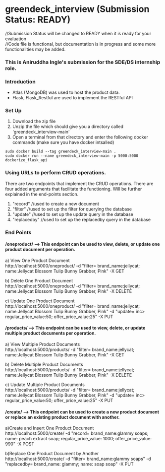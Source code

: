 # greendeck_interview (Submission Status: READY)
//Submission Status will be changed to READY when it is ready for your evaluation  
//Code file is functional, but documentation is in progress and some more functionalities may be added.  
### This is Aniruddha Ingle's submission for the SDE/DS internship role.  

### Introduction
- Atlas (MongoDB) was used to host the product data.
- Flask, Flask_Restful are used to implement the RESTful API

### Set Up

1. Download the zip file
2. Unzip the file which should give you a directory called 'greendeck_interview-main'
3. Open a terminal from that directory and enter the following docker commands (make sure you have docker intsalled)   
```
sudo docker build --tag greendeck_interview-main .
sudo docker run --name greendeck_interview-main -p 5000:5000 dockerize_flask_api

```

### Using URLs to perform CRUD operations.
There are two endpoints that implement the CRUD operations.
There are four added arguments that facilitate the functioning. Will be further explained in the end-points section.
  1. "record" //used to create a new document
  2. "filter" //used to set up the filter for querying the database
  3. "update" //used to set up the update query in the database
  4. "replacedby" //used to set up the replacedby query in the database
  
### End Points
#### /oneproduct/ --> This endpoint can be used to view, delete, or update one product document per operation.  
  a) View One Product Document    
  http://localhost:5000/oneproduct/ -d "filter= brand_name:jellycat; name:Jellycat Blossom Tulip Bunny Grabber, Pink" -X GET  
  
  b) Delete One Product Document  
  http://localhost:5000/oneproduct/ -d "filter= brand_name:jellycat; name:Jellycat Blossom Tulip Bunny Grabber, Pink" -X DELETE  
  
  c) Update One Product Document    
  http://localhost:5000/oneproduct/ -d "filter= brand_name:jellycat; name:Jellycat Blossom Tulip Bunny Grabber, Pink" -d "update= inc> regular_price_value:50; offer_price_value:25" -X PUT    
  
#### /products/ --> This endpoint can be used to view, delete, or update multiple product documents per operation.  
  a) View Multiple Product Documents    
  http://localhost:5000/products/ -d "filter= brand_name:jellycat; name:Jellycat Blossom Tulip Bunny Grabber, Pink" -X GET  
  
  b) Delete Multiple Product Documents  
  http://localhost:5000/products/ -d "filter= brand_name:jellycat; name:Jellycat Blossom Tulip Bunny Grabber, Pink" -X DELETE  
  
  c) Update Multiple Product Documents    
  http://localhost:5000/products/ -d "filter= brand_name:jellycat; name:Jellycat Blossom Tulip Bunny Grabber, Pink" -d "update= inc> regular_price_value:50; offer_price_value:25" -X PUT  
  
#### /create/ --> This endpoint can be used to create a new product document or replace an existing product document with another.  
  a)Create and Insert One Product Document     
  http://localhost:5000/create/ -d "record= brand_name:glammy soaps; name: peach extract soap; regular_price_value: 1000; offer_price_value: 990" -X POST

  b)Replace One Product Document by Another    
  http://localhost:5000/create/ -d "filter= brand_name:glammy soaps" -d "replacedby= brand_name: glammy; name: soap soap" -X PUT
